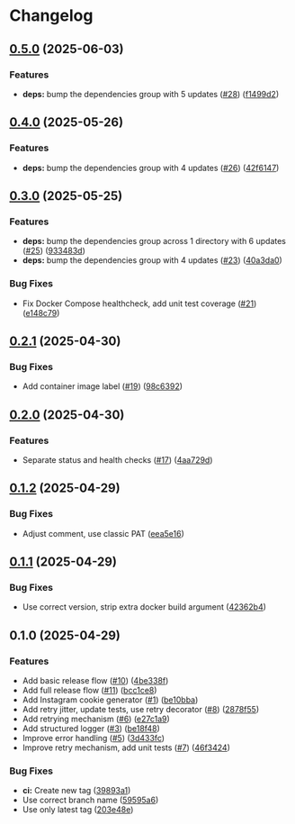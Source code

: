 # Changelog

## [0.5.0](https://github.com/vovinacci/instagram-cookie-generator/compare/v0.4.0...v0.5.0) (2025-06-03)


### Features

* **deps:** bump the dependencies group with 5 updates ([#28](https://github.com/vovinacci/instagram-cookie-generator/issues/28)) ([f1499d2](https://github.com/vovinacci/instagram-cookie-generator/commit/f1499d2bfa68dbfe1b27389052c7c7495cc8d5c8))

## [0.4.0](https://github.com/vovinacci/instagram-cookie-generator/compare/v0.3.0...v0.4.0) (2025-05-26)


### Features

* **deps:** bump the dependencies group with 4 updates ([#26](https://github.com/vovinacci/instagram-cookie-generator/issues/26)) ([42f6147](https://github.com/vovinacci/instagram-cookie-generator/commit/42f6147d17ea0cd6865aabe1cee8ce1bf2a4f052))

## [0.3.0](https://github.com/vovinacci/instagram-cookie-generator/compare/v0.2.1...v0.3.0) (2025-05-25)


### Features

* **deps:** bump the dependencies group across 1 directory with 6 updates ([#25](https://github.com/vovinacci/instagram-cookie-generator/issues/25)) ([933483d](https://github.com/vovinacci/instagram-cookie-generator/commit/933483d2d16fdd7c0b80deb47e4ce04d174defed))
* **deps:** bump the dependencies group with 4 updates ([#23](https://github.com/vovinacci/instagram-cookie-generator/issues/23)) ([40a3da0](https://github.com/vovinacci/instagram-cookie-generator/commit/40a3da0cf6180a1f985944843c85728bfc8c9eb5))


### Bug Fixes

* Fix Docker Compose healthcheck, add unit test coverage ([#21](https://github.com/vovinacci/instagram-cookie-generator/issues/21)) ([e148c79](https://github.com/vovinacci/instagram-cookie-generator/commit/e148c793b8c6cb82eeedb61a18cef40e0445ee80))

## [0.2.1](https://github.com/vovinacci/instagram-cookie-generator/compare/v0.2.0...v0.2.1) (2025-04-30)


### Bug Fixes

* Add container image label ([#19](https://github.com/vovinacci/instagram-cookie-generator/issues/19)) ([98c6392](https://github.com/vovinacci/instagram-cookie-generator/commit/98c63925bc111dbec32311c7e9d895739f1b9f34))

## [0.2.0](https://github.com/vovinacci/instagram-cookie-generator/compare/v0.1.2...v0.2.0) (2025-04-30)


### Features

* Separate status and health checks ([#17](https://github.com/vovinacci/instagram-cookie-generator/issues/17)) ([4aa729d](https://github.com/vovinacci/instagram-cookie-generator/commit/4aa729d3e1b8a3e5c6f0b31fde88fce592e339c5))

## [0.1.2](https://github.com/vovinacci/instagram-cookie-generator/compare/v0.1.1...v0.1.2) (2025-04-29)


### Bug Fixes

* Adjust comment, use classic PAT ([eea5e16](https://github.com/vovinacci/instagram-cookie-generator/commit/eea5e16ed5e9c33e04fbcf1cd319dc9b593be410))

## [0.1.1](https://github.com/vovinacci/instagram-cookie-generator/compare/v0.1.0...v0.1.1) (2025-04-29)


### Bug Fixes

* Use correct version, strip extra docker build argument ([42362b4](https://github.com/vovinacci/instagram-cookie-generator/commit/42362b4b4f132c368d583de7e81ed82c302af132))

## 0.1.0 (2025-04-29)


### Features

* Add basic release flow ([#10](https://github.com/vovinacci/instagram-cookie-generator/issues/10)) ([4be338f](https://github.com/vovinacci/instagram-cookie-generator/commit/4be338f3393e6316c5ac4de8c62de8a0ad64fbbf))
* Add full release flow ([#11](https://github.com/vovinacci/instagram-cookie-generator/issues/11)) ([bcc1ce8](https://github.com/vovinacci/instagram-cookie-generator/commit/bcc1ce82961b46e231b0185cb563611fae74700b))
* Add Instagram cookie generator ([#1](https://github.com/vovinacci/instagram-cookie-generator/issues/1)) ([be10bba](https://github.com/vovinacci/instagram-cookie-generator/commit/be10bbaedfec15e395601583b55b015bc2b60e2a))
* Add retry jitter, update tests, use retry decorator ([#8](https://github.com/vovinacci/instagram-cookie-generator/issues/8)) ([2878f55](https://github.com/vovinacci/instagram-cookie-generator/commit/2878f559ab39a9a50c67fab2c9f9ae5ff0c814f4))
* Add retrying mechanism ([#6](https://github.com/vovinacci/instagram-cookie-generator/issues/6)) ([e27c1a9](https://github.com/vovinacci/instagram-cookie-generator/commit/e27c1a9f796a72c5d31c32c5f5012280d3d2540a))
* Add structured logger ([#3](https://github.com/vovinacci/instagram-cookie-generator/issues/3)) ([be18f48](https://github.com/vovinacci/instagram-cookie-generator/commit/be18f48040f5401ee2cf87075f877c3505baf09f))
* Improve error handling ([#5](https://github.com/vovinacci/instagram-cookie-generator/issues/5)) ([3d433fc](https://github.com/vovinacci/instagram-cookie-generator/commit/3d433fc7642d7c3e994900d3f049d8febfbd539e))
* Improve retry mechanism, add unit tests ([#7](https://github.com/vovinacci/instagram-cookie-generator/issues/7)) ([46f3424](https://github.com/vovinacci/instagram-cookie-generator/commit/46f34246d8b8b023c7d9923e72c354668d375108))


### Bug Fixes

* **ci:** Create new tag ([39893a1](https://github.com/vovinacci/instagram-cookie-generator/commit/39893a1a91e64dd3074fdbfeb1ed759b56d40d81))
* Use correct branch name ([59595a6](https://github.com/vovinacci/instagram-cookie-generator/commit/59595a679d8f95e27633f9cd1073bb31241ee538))
* Use only latest tag ([203e48e](https://github.com/vovinacci/instagram-cookie-generator/commit/203e48e230219552683536b469ac98694a94732d))
